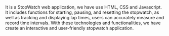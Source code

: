 It is a StopWatch web application, we have use HTML, CSS and Javascript. It includes functions for starting, pausing, and resetting the stopwatch, as well as tracking and displaying lap times, users can accurately measure and record time intervals. With these technologies and functionalities, we have create an interactive and user-friendly stopwatch application.